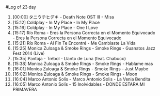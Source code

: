 #Log of 23 day

1. [00:00] タニウチヒデキ - Death Note OST III - Misa
1. [15:12] Coldplay - In My Place - In My Place
1. [15:16] Coldplay - In My Place - One I Love
1. [15:17] Río Roma - Eres la Persona Correcta en el Momento Equivocado - Eres la Persona Correcta en el Momento Equivocado
1. [15:21] Río Roma - Al Fin Te Encontré - Me Cambiaste La Vida
1. [15:25] Monica Zuloaga & Smoke Rings - Smoke Rings - Guanatos Jazz Fest 2014 (Live)
1. [15:35] Pantoja - Trébol - Llanto de Luna (feat. Chabuco)
1. [15:38] Monica Zuloaga & Smoke Rings - Smoke Rings - Hablame mas
1. [16:01] Monica Zuloaga & Smoke Rings - Smoke Rings - Just Maybe
1. [16:02] Monica Zuloaga & Smoke Rings - Smoke Rings - Moon
1. [16:04] Marco Antonio Solís - Marco Antonio Solis - La Venia Bendita
1. [16:05] Marco Antonio Solís - 15 Inolvidables - DONDE ESTARA MI PRIMAVERA
